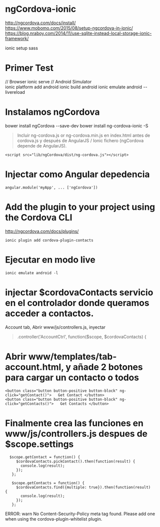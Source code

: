 # ngCordova-ionic
http://ngcordova.com/docs/install/    
https://www.mobomo.com/2015/08/setup-ngcordova-in-ionic/
https://blog.nraboy.com/2014/11/use-sqlite-instead-local-storage-ionic-framework/


ionic setup sass

# Primer Test
// Browser 
ionic serve
// Android Simulator  
ionic platform add android
ionic build android
ionic emulate android --livereload

# Instalamos ngCordova

bower install ngCordova --save-dev 
bower install ng-cordova-ionic -S

> Incluir ng-cordova.js or ng-cordova.min.js en index.html antes de cordova.js 
> y después de AngularJS / Ionic fichero (ngCordova depende de  AngularJS).


````
<script src="lib/ngCordova/dist/ng-cordova.js"></script>
````

# Injectar como Angular depedencia

````
angular.module('myApp', ... ['ngCordova'])

````


# Add the plugin to your project using the Cordova CLI


http://ngcordova.com/docs/plugins/
````
ionic plugin add cordova-plugin-contacts
 ````

# Ejecutar en modo live
````
ionic emulate android -l 
````


# injectar $cordovaContacts servicio en el controlador donde queramos acceder a contactos. 
Account tab, Abrir  www/js/controllers.js, inyectar 

>.controller('AccountCtrl', function($scope, $cordovaContacts) {

# Abrir www/templates/tab-account.html,  y añade 2 botones para cargar un contacto o todos
 
    <button class="button button-positive button-block" ng-click="getContact()">   Get Contact </button>  
    <button class="button button-positive button-block" ng-click="getContacts()">   Get Contacts </button>

#   Finalmente crea las funciones en www/js/controllers.js despues de $scope.settings


````
  $scope.getContact = function() {
     $cordovaContacts.pickContact().then(function(result) {
       console.log(result);
     });
   };
 
   $scope.getContacts = function() {
     $cordovaContacts.find({multiple: true}).then(function(result)     {
       console.log(result);
     });
   };
````  
 
 ERROR:  warn     No Content-Security-Policy meta tag found. Please add one when using the cordova-plugin-whitelist plugin.
